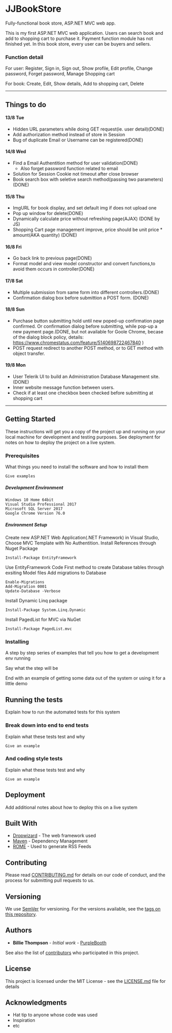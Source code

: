 # JJBookStore
Fully-functional book store, ASP.NET MVC web app.

This is my first ASP.NET MVC web application. Users can search book and add to shopping cart to purchase it. Payment function module has not finished yet. In this book store, every user can be buyers and sellers. 

### Function detail
For user: Register, Sign in, Sign out, Show profile, Edit profile, Change password, Forget password, Manage Shopping cart

For book: Create, Edit, Show details, Add to shopping cart, Delete


********************************************************************************************************
## Things to do 
#### 13/8 Tue
- Hidden URL parameters while doing GET request(ie. user detail)(DONE)
- Add authorization method instead of store in Session
- Bug of duplicate Email or Username can be registered(DONE)

#### 14/8 Wed
- Find a Email Authentition method for user validation(DONE)
  - Also forget password function related to email
- Solution for Session Cookie not timeout after close browser
- Book search box with seletive search method(passing two parameters)(DONE)

#### 15/8 Thu
- ImgURL for book display, and set default img if does not upload one
- Pop up window for delete(DONE)
- Dynamically calculate price without refreshing page(AJAX) (DONE by JS)
- Shopping Cart page management improve, price should be unit price * amount(AKA quantity) (DONE)

#### 16/8 Fri
- Go back link to previous page(DONE)
- Format model and view model constructor and convert functions,to avoid them occurs in controller(DONE)
#### 17/8 Sat
- Multiple submission from same form into different controllers.(DONE)
- Confirmation dialog box before submittion a POST form. (DONE)
#### 18/8 Sun
- Purchase button submitting hold until new poped-up confirmation page confirmed. Or confirmation dialog before submitting, while pop-up a new payment page.(DONE, but not available for Goole Chrome, becase of the dialog block policy, details: https://www.chromestatus.com/feature/5140698722467840 )
- POST request redirect to another POST method, or to GET method with object transfer.
#### 19/8 Mon
- User Telerik UI to build an Administration Database Management site.(DONE)
- Inner website message function between users.
- Check if at least one checkbox been checked before submitting at shopping cart
*******************************************************************************************************


## Getting Started

These instructions will get you a copy of the project up and running on your local machine for development and testing purposes. See deployment for notes on how to deploy the project on a live system.

### Prerequisites

What things you need to install the software and how to install them
```
Give examples
```
##### Development Environment
```
Windows 10 Home 64bit
Visual Studio Professional 2017
Microsoft SQL Server 2017
Google Chrome Version 76.0
```

##### Environment Setup

Create new ASP.NET Web Application(.NET Framework) in Visual Studio, Choose MVC Template with No Authentition.
Install References through Nuget Package
```
Install-Package EntityFramework
```
Use EntityFramework Code First method to create Database tables through exsiting Model files
Add migrations to Database
```
Enable-Migrations
Add-Migration 0001
Update-Database -Verbose
```
Install Dynamic Linq package
```
Install-Package System.Linq.Dynamic
```
Install PagedList for MVC via NuGet
```
Install-Package PagedList.mvc
```
### Installing

A step by step series of examples that tell you how to get a development env running

Say what the step will be



End with an example of getting some data out of the system or using it for a little demo

## Running the tests

Explain how to run the automated tests for this system

### Break down into end to end tests

Explain what these tests test and why

```
Give an example
```

### And coding style tests

Explain what these tests test and why

```
Give an example
```

## Deployment

Add additional notes about how to deploy this on a live system

## Built With

* [Dropwizard](http://www.dropwizard.io/1.0.2/docs/) - The web framework used
* [Maven](https://maven.apache.org/) - Dependency Management
* [ROME](https://rometools.github.io/rome/) - Used to generate RSS Feeds

## Contributing

Please read [CONTRIBUTING.md](https://gist.github.com/PurpleBooth/b24679402957c63ec426) for details on our code of conduct, and the process for submitting pull requests to us.

## Versioning

We use [SemVer](http://semver.org/) for versioning. For the versions available, see the [tags on this repository](https://github.com/your/project/tags). 

## Authors

* **Billie Thompson** - *Initial work* - [PurpleBooth](https://github.com/PurpleBooth)

See also the list of [contributors](https://github.com/your/project/contributors) who participated in this project.

## License

This project is licensed under the MIT License - see the [LICENSE.md](LICENSE.md) file for details

## Acknowledgments

* Hat tip to anyone whose code was used
* Inspiration
* etc
